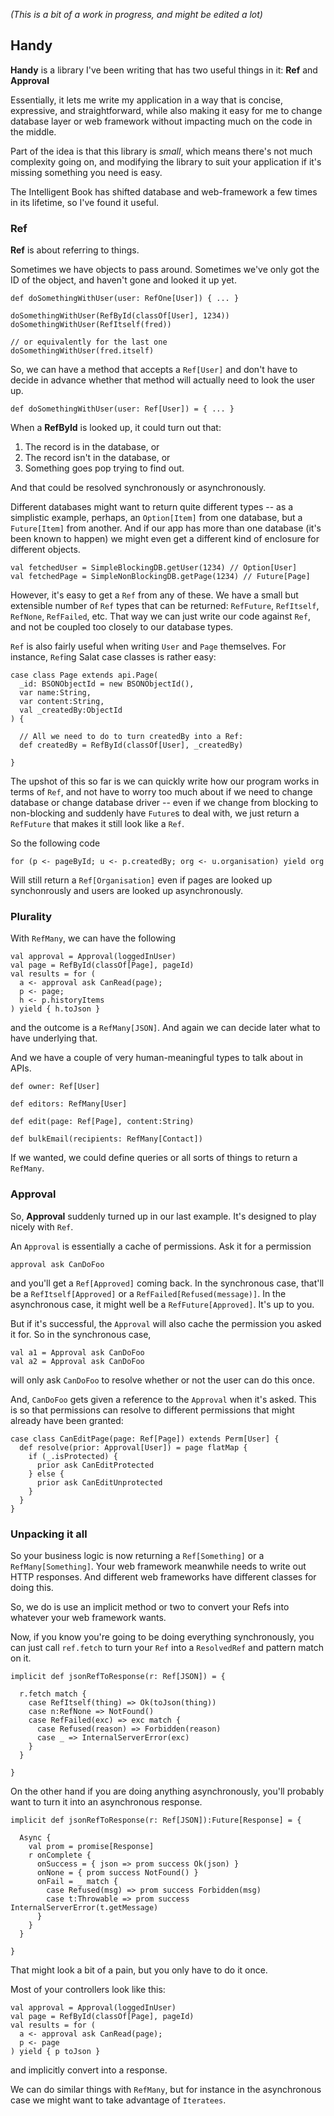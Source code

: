 *(This is a bit of a work in progress, and might be edited a lot)*

## Handy

**Handy** is a library I've been writing that has two useful things in it: **Ref** and **Approval**

Essentially, it lets me write my application in a way that is concise, expressive, and straightforward, while also making it easy for me to change database layer or web framework without impacting much on the code in the middle.

Part of the idea is that this library is *small*, which means there's not much complexity going on, and modifying the library to suit your application if it's missing something you need is easy.

The Intelligent Book has shifted database and web-framework a few times in its lifetime, so I've found it useful.

### Ref

**Ref** is about referring to things. 

Sometimes we have objects to pass around. Sometimes we've only got the ID of the object, and haven't gone and looked it up yet.

    def doSomethingWithUser(user: RefOne[User]) { ... }

    doSomethingWithUser(RefById(classOf[User], 1234))
    doSomethingWithUser(RefItself(fred))
    
    // or equivalently for the last one
    doSomethingWithUser(fred.itself)

So, we can have a method that accepts a `Ref[User]` and don't have to decide in advance whether that method will actually need to look the user up.

    def doSomethingWithUser(user: Ref[User]) = { ... }

When a **RefById** is looked up, it could turn out that:

1. The record is in the database, or
2. The record isn't in the database, or
3. Something goes pop trying to find out.

And that could be resolved synchronously or asynchronously. 

Different databases might want to return quite different types -- as a simplistic example, perhaps, an `Option[Item]` from one database, but a `Future[Item]` from another. And if our app has more than one database (it's been known to happen) we might even get a different kind of enclosure for different objects.

    val fetchedUser = SimpleBlockingDB.getUser(1234) // Option[User]
    val fetchedPage = SimpleNonBlockingDB.getPage(1234) // Future[Page]

However, it's easy to get a `Ref` from any of these. We have a small but extensible number of `Ref` types that can be returned: `RefFuture`, `RefItself`, `RefNone`, `RefFailed`, etc. That way we can just write our code against `Ref`, and not be coupled too closely to our database types.

`Ref` is also fairly useful when writing `User` and `Page` themselves. For instance, `Ref`ing Salat case classes is rather easy:

    case class Page extends api.Page(
      _id: BSONObjectId = new BSONObjectId(),
      var name:String,
      var content:String,
      val _createdBy:ObjectId
    ) {
    
      // All we need to do to turn createdBy into a Ref:
      def createdBy = RefById(classOf[User], _createdBy)
    
    }

The upshot of this so far is we can quickly write how our program works in terms of `Ref`, and not have to worry too much about if we need to change database or change database driver -- even if we change from blocking to non-blocking and suddenly have `Future`s to deal with, we just return a `RefFuture` that makes it still look like a `Ref`.

So the following code

    for (p <- pageById; u <- p.createdBy; org <- u.organisation) yield org
  
Will still return a `Ref[Organisation]` even if pages are looked up synchonrously and users are looked up asynchronously.


### Plurality

With `RefMany`, we can have the following

    val approval = Approval(loggedInUser)
    val page = RefById(classOf[Page], pageId)
    val results = for (
      a <- approval ask CanRead(page);
      p <- page;
      h <- p.historyItems 
    ) yield { h.toJson }

and the outcome is a `RefMany[JSON]`. And again we can decide later what to have underlying that.

And we have a couple of very human-meaningful types to talk about in APIs.

    def owner: Ref[User]
    
    def editors: RefMany[User]

    def edit(page: Ref[Page], content:String)
    
    def bulkEmail(recipients: RefMany[Contact])    

If we wanted, we could define queries or all sorts of things to return a `RefMany`.


### Approval

So, **Approval** suddenly turned up in our last example. It's designed to play nicely with `Ref`.

An `Approval` is essentially a cache of permissions. Ask it for a permission

    approval ask CanDoFoo
    
and you'll get a `Ref[Approved]` coming back. In the synchronous case, that'll be a `RefItself[Approved]` or a `RefFailed[Refused(message)]`. In the asynchronous case, it might well be a `RefFuture[Approved]`. It's up to you.

But if it's successful, the `Approval` will also cache the permission you asked it for. So in the synchronous case,

    val a1 = Approval ask CanDoFoo
    val a2 = Approval ask CanDoFoo
    
will only ask `CanDoFoo` to resolve whether or not the user can do this once. 

And, `CanDoFoo` gets given a reference to the `Approval` when it's asked. This is so that permissions can resolve to different permissions that might already have been granted:

    case class CanEditPage(page: Ref[Page]) extends Perm[User] {
      def resolve(prior: Approval[User]) = page flatMap { 
        if (_.isProtected) {
          prior ask CanEditProtected
        } else {
          prior ask CanEditUnprotected
        }        
      }    
    }
    



### Unpacking it all

So your business logic is now returning a `Ref[Something]` or a `RefMany[Something]`. Your web framework meanwhile needs to write out HTTP responses. And different web frameworks have different classes for doing this.

So, we do is use an implicit method or two to convert your Refs into whatever your web framework wants.

Now, if you know you're going to be doing everything synchronously, you can just call `ref.fetch` to turn your `Ref` into a `ResolvedRef` and pattern match on it.

    implicit def jsonRefToResponse(r: Ref[JSON]) = {
    
      r.fetch match {
        case RefItself(thing) => Ok(toJson(thing))
        case n:RefNone => NotFound()
        case RefFailed(exc) => exc match {
          case Refused(reason) => Forbidden(reason)
          case _ => InternalServerError(exc)
        }      
      }
    
    }

On the other hand if you are doing anything asynchronously, you'll probably want to turn it into an asynchronous response.

    implicit def jsonRefToResponse(r: Ref[JSON]):Future[Response] = {
      
      Async {      
        val prom = promise[Response]
        r onComplete {
          onSuccess = { json => prom success Ok(json) }
          onNone = { prom success NotFound() }
          onFail = _ match {
            case Refused(msg) => prom success Forbidden(msg)
            case t:Throwable => prom success InternalServerError(t.getMessage)
          }
        }
      }    
          
    }
    
That might look a bit of a pain, but you only have to do it once. 

Most of your controllers look like this:

    val approval = Approval(loggedInUser)
    val page = RefById(classOf[Page], pageId)
    val results = for (
      a <- approval ask CanRead(page);
      p <- page
    ) yield { p toJson }

and implicitly convert into a response.    

We can do similar things with `RefMany`, but for instance in the asynchronous case we might want to take advantage of `Iteratees`.

